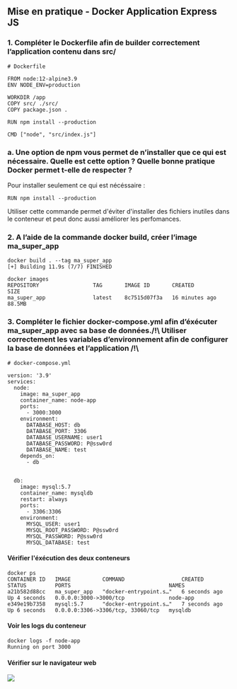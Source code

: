 ## Mise en pratique - Docker Application Express JS

### 1. Compléter le Dockerfile afin de builder correctement l’application contenu dans src/

```
# Dockerfile

FROM node:12-alpine3.9
ENV NODE_ENV=production

WORKDIR /app
COPY src/ ./src/
COPY package.json .

RUN npm install --production

CMD ["node", "src/index.js"]
```



### a. Une option de npm vous permet de n’installer que ce qui est nécessaire. Quelle est cette option ? Quelle bonne pratique Docker permet t-elle de respecter ?

Pour installer seulement ce qui est nécéssaire : 

```
RUN npm install --production
```

Utiliser cette commande permet d'éviter d'installer des fichiers inutiles dans le conteneur et peut donc aussi améliorer les perfomances.

### 2. A l’aide de la commande docker build, créer l’image ma_super_app

```
docker build . --tag ma_super_app
[+] Building 11.9s (7/7) FINISHED

docker images
REPOSITORY                 TAG       IMAGE ID       CREATED          SIZE
ma_super_app               latest    8c7515d07f3a   16 minutes ago   88.5MB
```


### 3. Compléter le fichier docker-compose.yml afin d’éxécuter ma_super_app avec sa base de données./!\ Utiliser correctement les variables d’environnement afin de configurer la base de données et l’application /!\

```
# docker-compose.yml

version: '3.9'
services:
  node:
    image: ma_super_app
    container_name: node-app
    ports:
      - 3000:3000
    environment:
      DATABASE_HOST: db 
      DATABASE_PORT: 3306
      DATABASE_USERNAME: user1
      DATABASE_PASSWORD: P@ssw0rd
      DATABASE_NAME: test
    depends_on:
      - db


  db:
    image: mysql:5.7
    container_name: mysqldb
    restart: always
    ports:
      - 3306:3306
    environment:
      MYSQL_USER: user1
      MYSQL_ROOT_PASSWORD: P@ssw0rd
      MYSQL_PASSWORD: P@ssw0rd
      MYSQL_DATABASE: test
```

#### Vérifier l'éxécution des deux conteneurs
```
docker ps
CONTAINER ID   IMAGE          COMMAND                  CREATED         STATUS         PORTS                               NAMES
a21b582d88cc   ma_super_app   "docker-entrypoint.s…"   6 seconds ago   Up 4 seconds   0.0.0.0:3000->3000/tcp              node-app
e349e19b7358   mysql:5.7      "docker-entrypoint.s…"   7 seconds ago   Up 6 seconds   0.0.0.0:3306->3306/tcp, 33060/tcp   mysqldb
```

#### Voir les logs du conteneur

```
docker logs -f node-app
Running on port 3000
```

#### Vérifier sur le navigateur web
![](https://i.imgur.com/8UMMFrc.png)